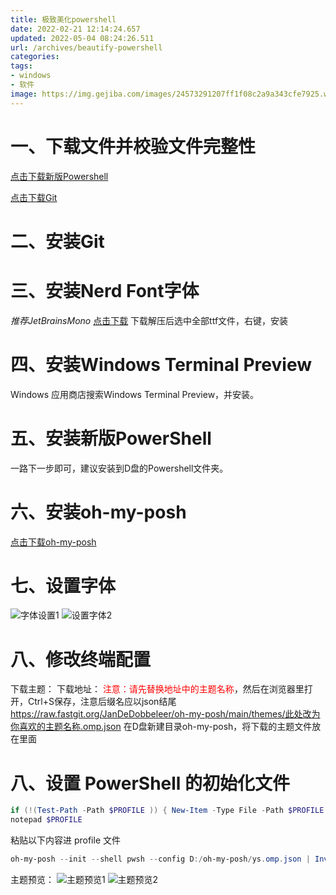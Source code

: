 ```yaml
---
title: 极致美化powershell
date: 2022-02-21 12:14:24.657
updated: 2022-05-04 08:24:26.511
url: /archives/beautify-powershell
categories: 
tags: 
- windows
- 软件
image: https://img.gejiba.com/images/24573291207ff1f08c2a9a343cfe7925.webp
---
```


# 一、下载文件并校验文件完整性
[点击下载新版Powershell](https://hub.fastgit.xyz/PowerShell/PowerShell/releases/latest)

[点击下载Git](https://hub.fastgit.xyz/git-for-windows/git/releases/latest)
# 二、安装Git
# 三、安装Nerd Font字体
*推荐JetBrainsMono*
[点击下载](https://hub.fastgit.xyz/ryanoasis/nerd-fonts/releases/latest)
下载解压后选中全部ttf文件，右键，安装
# 四、安装Windows Terminal Preview
Windows 应用商店搜索Windows Terminal Preview，并安装。
# 五、安装新版PowerShell
一路下一步即可，建议安装到D盘的Powershell文件夹。
# 六、安装oh-my-posh
[点击下载oh-my-posh](https://hub.fastgit.xyz/JanDeDobbeleer/oh-my-posh/releases/download/v7.16.2/install-amd64.exe)
# 七、设置字体
![字体设置1](https://img.gejiba.com/images/1a03655068e1df483525e55ea3bb8e2e.webp)
![设置字体2](https://img.gejiba.com/images/55ba23a7faf29579ce8cd60f95ebf61a.webp)
# 八、修改终端配置
下载主题：
下载地址：
<span style="color:red">注意：请先替换地址中的主题名称</span>，然后在浏览器里打开，Ctrl+S保存，注意后缀名应以json结尾
https://raw.fastgit.org/JanDeDobbeleer/oh-my-posh/main/themes/此处改为你喜欢的主题名称.omp.json
在D盘新建目录oh-my-posh，将下载的主题文件放在里面
# 八、设置 PowerShell 的初始化文件
```powershell
if (!(Test-Path -Path $PROFILE )) { New-Item -Type File -Path $PROFILE -Force }
notepad $PROFILE
```
粘贴以下内容进 profile 文件
```powershell
oh-my-posh --init --shell pwsh --config D:/oh-my-posh/ys.omp.json | Invoke-Expression
```

主题预览：
![主题预览1](https://img.gejiba.com/images/b64b31060fdd99e11c08962d785fd887.webp)
![主题预览2](https://img.gejiba.com/images/0fccd6fb610e9fe59572c17be2fdc8ec.webp)
